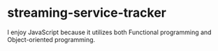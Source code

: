 # streaming-service-tracker

I enjoy JavaScript because it utilizes both Functional programming and Object-oriented programming.